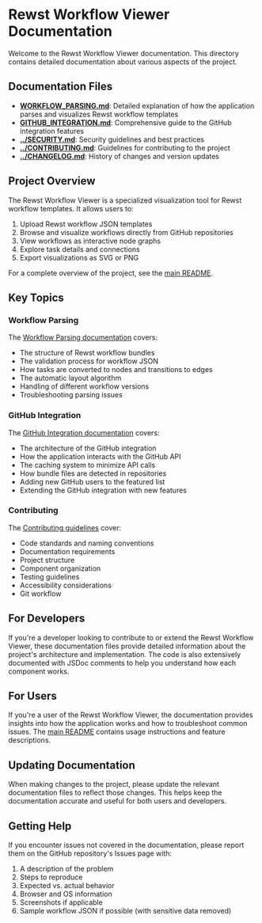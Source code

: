 # Rewst Workflow Viewer Documentation

Welcome to the Rewst Workflow Viewer documentation. This directory contains detailed documentation about various aspects of the project.

## Documentation Files

- [**WORKFLOW_PARSING.md**](WORKFLOW_PARSING.md): Detailed explanation of how the application parses and visualizes Rewst workflow templates
- [**GITHUB_INTEGRATION.md**](GITHUB_INTEGRATION.md): Comprehensive guide to the GitHub integration features
- [**../SECURITY.md**](../SECURITY.md): Security guidelines and best practices
- [**../CONTRIBUTING.md**](../CONTRIBUTING.md): Guidelines for contributing to the project
- [**../CHANGELOG.md**](../CHANGELOG.md): History of changes and version updates

## Project Overview

The Rewst Workflow Viewer is a specialized visualization tool for Rewst workflow templates. It allows users to:

1. Upload Rewst workflow JSON templates
2. Browse and visualize workflows directly from GitHub repositories
3. View workflows as interactive node graphs
4. Explore task details and connections
5. Export visualizations as SVG or PNG

For a complete overview of the project, see the [main README](../README.md).

## Key Topics

### Workflow Parsing

The [Workflow Parsing documentation](WORKFLOW_PARSING.md) covers:

- The structure of Rewst workflow bundles
- The validation process for workflow JSON
- How tasks are converted to nodes and transitions to edges
- The automatic layout algorithm
- Handling of different workflow versions
- Troubleshooting parsing issues

### GitHub Integration

The [GitHub Integration documentation](GITHUB_INTEGRATION.md) covers:

- The architecture of the GitHub integration
- How the application interacts with the GitHub API
- The caching system to minimize API calls
- How bundle files are detected in repositories
- Adding new GitHub users to the featured list
- Extending the GitHub integration with new features

### Contributing

The [Contributing guidelines](../CONTRIBUTING.md) cover:

- Code standards and naming conventions
- Documentation requirements
- Project structure
- Component organization
- Testing guidelines
- Accessibility considerations
- Git workflow

## For Developers

If you're a developer looking to contribute to or extend the Rewst Workflow Viewer, these documentation files provide detailed information about the project's architecture and implementation. The code is also extensively documented with JSDoc comments to help you understand how each component works.

## For Users

If you're a user of the Rewst Workflow Viewer, the documentation provides insights into how the application works and how to troubleshoot common issues. The [main README](../README.md) contains usage instructions and feature descriptions.

## Updating Documentation

When making changes to the project, please update the relevant documentation files to reflect those changes. This helps keep the documentation accurate and useful for both users and developers.

## Getting Help

If you encounter issues not covered in the documentation, please report them on the GitHub repository's Issues page with:

1. A description of the problem
2. Steps to reproduce
3. Expected vs. actual behavior
4. Browser and OS information
5. Screenshots if applicable
6. Sample workflow JSON if possible (with sensitive data removed)
